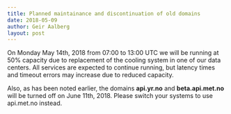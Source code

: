 ```yaml
---
title: Planned maintainance and discontinuation of old domains
date: 2018-05-09
author: Geir Aalberg
layout: post
---
```


On Monday May 14th, 2018 from 07:00 to 13:00 UTC we will be running at 50%
capacity due to replacement of the cooling system in one of our data
centers. All services are expected to continue running, but latency times
and timeout errors may increase due to reduced capacity.

Also, as has been noted earlier, the domains **api.yr.no** and
**beta.api.met.no** will be turned off on June 11th, 2018.
Please switch your systems to use api.met.no instead.
